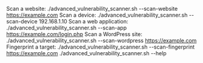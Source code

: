 Scan a website:
./advanced_vulnerability_scanner.sh --scan-website https://example.com
Scan a device:
./advanced_vulnerability_scanner.sh --scan-device 192.168.1.10
Scan a web application:
./advanced_vulnerability_scanner.sh --scan-app https://example.com/login.php
Scan a WordPress site:
./advanced_vulnerability_scanner.sh --scan-wordpress https://example.com
Fingerprint a target:
./advanced_vulnerability_scanner.sh --scan-fingerprint https://example.com
./advanced_vulnerability_scanner.sh --help
